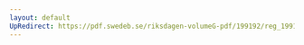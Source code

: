 ```yaml
---
layout: default
UpRedirect: https://pdf.swedeb.se/riksdagen-volumeG-pdf/199192/reg_199192/reg_199192_0885.pdf
---
```

